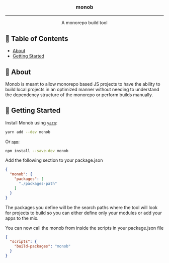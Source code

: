 <h3 align="center">monob</h3>

<div align="center">

</div>

---

<p align="center"> A monorepo build tool
    <br> 
</p>

## 📝 Table of Contents

- [About](#about)
- [Getting Started](#getting_started)

## 🧐 About <a name = "about"></a>

Monob is meant to allow monorepo based JS projects to have the ability
to build local projects in an optimized manner without needing to understand
the dependency structure of the monorepo or perform builds manually.

## 🏁 Getting Started <a name = "getting_started"></a>

Install Monob using [`yarn`](https://yarnpkg.com/en/package/jest):

```bash
yarn add --dev monob
```

Or [`npm`](https://www.npmjs.com/package/jest):

```bash
npm install --save-dev monob
```

Add the following section to your package.json

```json
{
  "monob": {
    "packages": [
      "./packages-path"
    ]
  }
}
```

The packages you define will be the search paths where 
the tool will look for projects to build so you can either
define only your modules or add your apps to the mix.

You can now call the monob from inside the scripts in your
package.json file

```json
{
  "scripts": {
    "build-packages": "monob"
  }
}
```